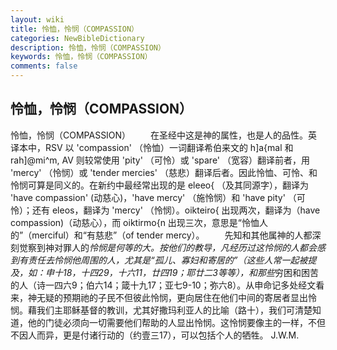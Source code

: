 ```yaml
---
layout: wiki
title: 怜恤，怜悯（COMPASSION）
categories: NewBibleDictionary
description: 怜恤，怜悯（COMPASSION）
keywords: 怜恤，怜悯（COMPASSION）
comments: false
---
```


## 怜恤，怜悯（COMPASSION）



怜恤，怜悯（COMPASSION）
　　在圣经中这是神的属性，也是人的品性。英译本中，RSV 以 'compassion' （怜恤）一词翻译希伯来文的 h]a{mal 和 rah]@mi^m, AV 则较常使用 'pity' （可怜）或 'spare' （宽容）翻译前者，用 'mercy' （怜悯）或 'tender mercies' （慈悲）翻译后者。因此怜恤、可怜、和怜悯可算是同义的。在新约中最经常出现的是 eleeo{ （及其同源字），翻译为 'have compassion' (动慈心)，'have mercy' （施怜悯）和 'have pity' （可怜）；还有 eleos，翻译为 'mercy' （怜悯）。oikteiro{ 出现两次，翻译为（have compassion)（动慈心），而 oiktirmo{n 出现三次，意思是“怜恤人的”（merciful）和“有慈悲”（of tender mercy）。
　　先知和其他属神的人都深刻觉察到神对罪人的*怜悯是何等的大。按他们的教导，凡经历过这怜悯的人都会感到有责任去怜悯他周围的人，尤其是“孤儿、寡妇和寄居的”（这些人常一起被提及，如：申十18，十四29，十六11，廿四19；耶廿二3等等），和那些*穷困和困苦的人（诗一四六9；伯六14；箴十九17；亚七9-10；弥六8）。从申命记多处经文看来，神无疑的预期祂的子民不但彼此怜悯，更向居住在他们中间的寄居者显出怜悯。藉我们主耶稣基督的教训，尤其好撒玛利亚人的比喻（路十），我们可清楚知道，他的门徒必须向一切需要他们帮助的人显出怜悯。这怜悯要像主的一样，不但不因人而异，更是付诸行动的（约壹三17），可以包括个人的牺牲。
J.W.M.




